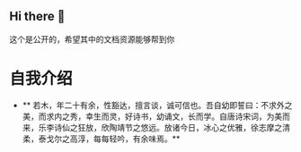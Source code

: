 ## Hi there 👋

<!--
**huruomu/huruomu** is a ✨ _special_ ✨ repository because its `README.md` (this file) appears on your GitHub profile.

Here are some ideas to get you started:

- 🔭 I’m currently working on ...
- 🌱 I’m currently learning ...
- 👯 I’m looking to collaborate on ...
- 🤔 I’m looking for help with ...
- 💬 Ask me about ...
- 📫 How to reach me: ...
- 😄 Pronouns: ...
- ⚡ Fun fact: ...
-->这个是公开的，希望其中的文档资源能够帮到你
# 自我介绍
- ** 若木，年二十有余，性豁达，擅言谈，诚可信也。吾自幼即誓曰：不求外之美，而求内之秀，幸生而灵，好诗书，幼诵文，长而学。自唐诗宋词，为美而来，乐李诗仙之狂放，欣陶靖节之悠远。放诸今日，冰心之优雅，徐志摩之清柔，泰戈尔之高淳，每每轻吟，有余味焉。**

